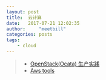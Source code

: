 ```yaml
---
layout: post
title:  云计算
date:   2017-07-21 12:02:35
author:     "meetbill"
categories: posts
tags:
    - cloud
---
```



> * [OpenStack(Ocata) 生产实践](https://github.com/BillWang139967/openstack_install/wiki)
> * [Aws tools](https://github.com/BillWang139967/aws_tools)
